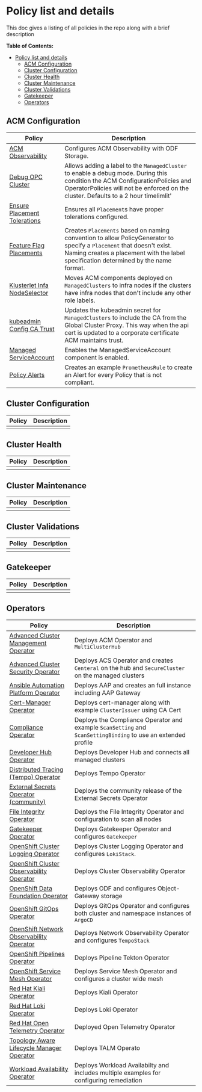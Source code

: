 # Policy list and details
This doc gives a listing of all policies in the repo along with a brief description

**Table of Contents:**
- [Policy list and details](#policy-list-and-details)
  - [ACM Configuration](#acm-configuration)
  - [Cluster Configuration](#cluster-configuration)
  - [Cluster Health](#cluster-health)
  - [Cluster Maintenance](#cluster-maintenance)
  - [Cluster Validations](#cluster-validations)
  - [Gatekeeper](#gatekeeper)
  - [Operators](#operators)


[//]: # (Editor notes)
[//]: # (All policies should be listed alphabetical and where possible the table | should be aligned with the header row)

## ACM Configuration
  | Policy                                                                            | Description   |
  |--------                                                                           |-------------  |
  | [ACM Observability](../policies/acm-configs/observability/)                       | Configures ACM Observability with ODF Storage. |
  | [Debug OPC Cluster](../policies/acm-configs/set-cluster-debug-mode/)              | Allows adding a label to the `ManagedCluster` to enable a debug mode.  During this condition the ACM ConfigurationPolicies and OperatorPolicies will not be enforced on the cluster.  Defaults to a 2 hour timelimlit' |
  | [Ensure Placement Tolerations](../policies/acm-configs/ensure-placement-toleration/) | Ensures all `Placement`s have proper tolerations configured. |
  | [Feature Flag Placements](../policies/acm-configs/feature-flags-placement/)       | Creates `Placements` based on naming convention to allow PolicyGenerator to specify a `Placement` that doesn't exist.  Naming creates a placement with the label specification determined by the name format. |
  | [Klusterlet Infa NodeSelector](../policies/acm-configs/klusterlet-infra/)         | Moves ACM components deployed on `ManagedClusters` to infra nodes if the clusters have infra nodes that don't include any other role labels. |
  | [kubeadmin Config CA Trust](../policies/acm-configs/kubeadmin-config-trustca/)    | Updates the kubeadmin secret for `ManagedClusters` to include the CA from the Global Cluster Proxy.  This way when the api cert is updated to a corporate certificate ACM maintains trust. |
  | [Managed ServiceAccount](../policies/acm-configs/managedserviceaccount/)          | Enables the ManagedServiceAccount component is enabled. |
  | [Policy Alerts](../policies/acm-configs/policy-alerts/)                           | Creates an example `PrometheusRule` to create an Alert for every Policy that is not compliant. |


## Cluster Configuration
  | Policy                                                                            | Description   |
  |--------                                                                           |-------------  |
  | [](../policies)                    |  |

## Cluster Health
  | Policy                                                                            | Description   |
  |--------                                                                           |-------------  |
  | [](../policies)                    |  |

## Cluster Maintenance
  | Policy                                                                            | Description   |
  |--------                                                                           |-------------  |
  | [](../policies)                    |  |

## Cluster Validations
  | Policy                                                                            | Description   |
  |--------                                                                           |-------------  |
  | [](../policies)                    |  |

## Gatekeeper
  | Policy                                                                            | Description   |
  |--------                                                                           |-------------  |
  | [](../policies)                    |  |

## Operators
  | Policy                                                                            | Description   |
  |--------                                                                           |-------------  |
  | [Advanced Cluster Management Operator](../policies/operators/acm/)                | Deploys ACM Operator and `MultiClusterHub` |
  | [Advanced Cluster Security Operator](../policies/operators/acs/)                  | Deploys ACS Operator and creates `Centeral` on the hub and `SecureCluster` on the managed clusters |
  | [Ansible Automation Platform Operator](../policies/operators/ansible-automation-platform/) | Deploys AAP and creates an full instance including AAP Gateway |
  | [Cert-Manager Operator](../policies/operators/cert-manager/)                      | Deploys cert-manager along with example `ClusterIssuer` using CA Cert |
  | [Compliance Operator](../policies/operators/compliance-operator/)                 | Deploys the Compliance Operator and example `ScanSetting` and `ScanSettingBinding` to use an extended profile |
  | [Developer Hub Operator](../policies/operators/developer-hub/)                    | Deploys Developer Hub and connects all managed clusters |
  | [Distributed Tracing (Tempo) Operator](../policies/operators/tempo/)              | Deploys Tempo Operator |
  | [External Secrets Operator (community)](../policies/operators/external-secrets/)  | Deploys the community release of the External Secrets Operator |
  | [File Integrity Operator](../policies/operators/file-integrity/)                  | Deploys the File Integrity Operator and configuration to scan all nodes |
  | [Gatekeeper Operator](../policies/operators/gatekeeper/)                          | Deploys Gatekeeper Operator and configures `Gatekeeper` |
  | [OpenShift Cluster Logging Operator](../policies/operators/cluster-logging/)      | Deploys Cluster Logging Operator and configures `LokiStack`. |
  | [OpenShift Cluster Observability Operator](../policies/operators/)                | Deploys Cluster Observability Operator |
  | [OpenShift Data Foundation Operator](../policies/operators/data-foundation/)      | Deploys ODF and configures Object-Gateway storage |
  | [OpenShift GitOps Operator](../policies/operators/gitops/)                        | Deploys GitOps Operator and configures both cluster and namespace instances of `ArgoCD` |
  | [OpenShift Network Observability Operator](../policies/operators/network-observability/) | Deploys Network Observability Operator and configures `TempoStack` |
  | [OpenShift Pipelines Operator](../policies/operators/tekton/)                     | Deploys Pipeline Tekton Operator |
  | [OpenShift Service Mesh Operator](../policies/operators/servicemesh/)             | Deploys Service Mesh Operator and configures a cluster wide mesh |
  | [Red Hat Kiali Operator](../policies/operators/kiali/)                            | Deploys Kiali Operator |
  | [Red Hat Loki Operator](../policies/operators/loki/)                              | Deploys Loki Operator |
  | [Red Hat Open Telemetry Operator](../policies/operators/opentelemetry/)           | Deployed Open Telemetry Operator |
  | [Topology Aware Lifecycle Manager Operator](../policies/operators/talm/)          | Deploys TALM Operato |
  | [Workload Availability Operator](../policies/operators/workload-availability/)    | Deploys Workload Availabilty and includes multiple examples for configuring remediation |


[//]: # (Example Table layout)
[//]: # (  | Policy                                                                            | Description   |  )
[//]: # (  |--------                                                                           |-------------  |  )
